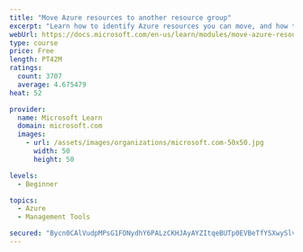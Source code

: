 ```yaml
---
title: "Move Azure resources to another resource group"
excerpt: "Learn how to identify Azure resources you can move, and how to move them to a new resource group."
webUrl: https://docs.microsoft.com/en-us/learn/modules/move-azure-resources-another-resource-group/
type: course
price: Free
length: PT42M
ratings:
  count: 3707
  average: 4.675479
heat: 52

provider:
  name: Microsoft Learn
  domain: microsoft.com
  images:
    - url: /assets/images/organizations/microsoft.com-50x50.jpg
      width: 50
      height: 50

levels:
  - Beginner

topics:
  - Azure
  - Management Tools

secured: "Bycn0CAlVudpMPsG1FONydhY6PALzCKHJAyAYZItqeBUTp0EVBeTfYSXwySlv4FswUMRswemeh56/CxTGGLdzGELglOVgQa0DxZtdNjwS2idrV0VrCIFKhLV6M0LVRA0A3yXuRc2BihGKWd6zFJ2MtndhM+EtYFNwmG8XCWcjh/As8JVIyccswb3eABWem8S3CUMW4BvRdC/RIDi+yOv7np2ShR643mgRJzcxGIWi96dnynxA2cy9hrDwog4bbmaKBiJVkfxxb4SiS8MDtAKCHPruGIiePEk2LpncvtUIGTAhtu034s8lstL+bBL3Dg0RNu1oryysjRGVKoeRbhi+hstUJ4sds+8PakhUS4fKx/Fc1lzbU2LctKAPnGMse9fKahGhjCLQsNSLrVlBW6eT0BGTav4LDCsn9a1XEjCIBU=;3BoE5ORlV7sRheZCIGq03A=="
---
```


